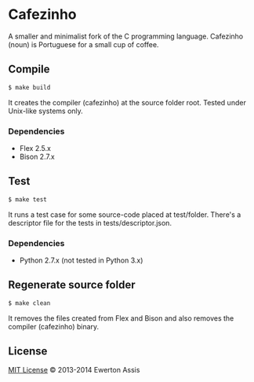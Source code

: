 # Cafezinho

A smaller and minimalist fork of the C programming language. Cafezinho (noun)
is Portuguese for a small cup of coffee.

## Compile

   ```sh
   $ make build
   ```

It creates the compiler (cafezinho) at the source folder root. Tested under
Unix-like systems only.

### Dependencies

 * Flex 2.5.x
 * Bison 2.7.x

## Test

   ```sh
   $ make test
   ```

It runs a test case for some source-code placed at test/folder. There's a
descriptor file for the tests in tests/descriptor.json.

### Dependencies

 * Python 2.7.x (not tested in Python 3.x)

## Regenerate source folder

   ```sh
   $ make clean
   ```

It removes the files created from Flex and Bison and also removes the compiler
(cafezinho) binary.

## License

[MIT License](http://ewerton-araujo.mit-license.org/) &copy; 2013-2014 Ewerton Assis
